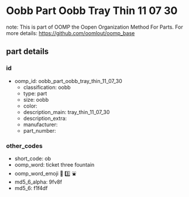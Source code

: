 # Oobb Part Oobb Tray Thin 11 07 30  

note: This is part of OOMP the Oopen Organization Method For Parts. For more details: https://github.com/oomlout/oomp_base

##  part details





### id
* oomp_id: oobb_part_oobb_tray_thin_11_07_30
  * classification: oobb
  * type: part
  * size: oobb
  * color: 
  * description_main: tray_thin_11_07_30
  * description_extra: 
  * manufacturer: 
  * part_number: 

### other_codes
* short_code: ob
* oomp_word: ticket three fountain
* oomp_word_emoji :ticket: :three: :fountain:
* md5_6_alpha: 9fv8f
* md5_6: f1f4df